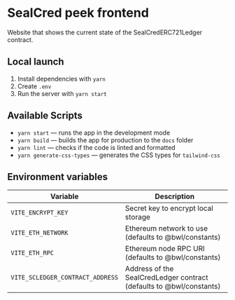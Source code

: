 # SealCred peek frontend

Website that shows the current state of the SealCredERC721Ledger contract.

## Local launch

1. Install dependencies with `yarn`
2. Create `.env`
3. Run the server with `yarn start`

## Available Scripts

- `yarn start` — runs the app in the development mode
- `yarn build` — builds the app for production to the `docs` folder
- `yarn lint` — checks if the code is linted and formatted
- `yarn generate-css-types` — generates the CSS types for `tailwind-css`

## Environment variables

| Variable                         | Description                                                         |
| -------------------------------- | ------------------------------------------------------------------- |
| `VITE_ENCRYPT_KEY`               | Secret key to encrypt local storage                                 |
| `VITE_ETH_NETWORK`               | Ethereum network to use (defaults to @bwl/constants)                |
| `VITE_ETH_RPC`                   | Ethereum node RPC URI (defaults to @bwl/constants)                  |
| `VITE_SCLEDGER_CONTRACT_ADDRESS` | Address of the SealCredLedger contract (defaults to @bwl/constants) |
